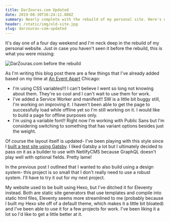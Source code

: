 ```yaml
---
title: DarZouras.com Updated
date: 2019-08-30T16:24:11.808Z
summary: Nearly complete with the rebuild of my personal site. Here's what's different.
header: /static/img/old-site.jpg
slug: darzouras-com-updated
---
```

It's day one of a four day weekend and I'm neck deep in the rebuild of my personal website. Just in case you haven't seen it before the rebuild, this is what you were missing:

![DarZouras.com before the rebuild](/static/img/old-site.jpg "DarZouras.com before the rebuild")

As I'm writing this blog post there are a few things that I've already added based on my time at [An Event Apart](https://aneventapart.com) Chicago:

* I'm using CSS variables!!! I can't believe I went so long not knowing about them. They're so cool and I can't wait to use them for work.
* I've added a Service Worker and manifest!! SW is a little bit buggy still, I'm working on improving it. I haven't been able to get the page to successfully load while offline yet so I'm still working on it. I would like to build a page for offline purposes only.
* I'm using a variable font!! Right now I'm working with Public Sans but I'm considering switching to something that has variant options besides just the weight.

Of course the layout itself is updated- I've been playing with this style since I [built a test site using Gatsby](https://darzouras-gatsby.netlify.com). I liked Gatsby a lot but I ultimately decided to pass on it as a builder to use with NetlifyCMS because GraphQL doesn't play well with optional fields. Pretty lame!

In the previous post I outlined that I wanted to also build using a design system- this project is so small that I don't really need to use a robust system. I'll have to try it out for my next project.

My website used to be built using Hexo, but I've ditched it for Eleventy instead. Both are static site generators that use templates and compile into static html files, Eleventy seems more streamlined to me (probably because I built my Hexo site off of a default theme, which makes it a little bit bloated) and I've been able to use it for a few projects for work. I've been liking it a lot so I'd like to get a little better at it.
